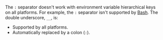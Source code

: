 The `:` separator doesn't work with environment variable hierarchical keys on all platforms. For example, the `:` separator isn't supported by [Bash](https://linuxhint.com/bash-environment-variables/). The double underscore, `__`, is:

* Supported by all platforms.
* Automatically replaced by a colon (`:`).
